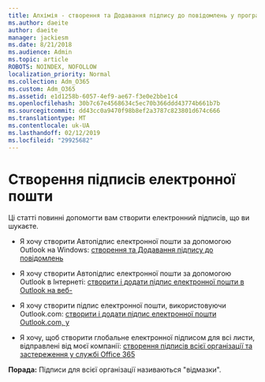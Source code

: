 ```yaml
---
title: Алхімія - створення та Додавання підпису до повідомлень у програмі Outlook
ms.author: daeite
author: daeite
manager: jackiesm
ms.date: 8/21/2018
ms.audience: Admin
ms.topic: article
ROBOTS: NOINDEX, NOFOLLOW
localization_priority: Normal
ms.collection: Adm_O365
ms.custom: Adm_O365
ms.assetid: e1d1258b-6057-4ef9-ae67-f3e0e2bbe1c4
ms.openlocfilehash: 30b7c67e4568634c5ec70b366ddd43774b661b7b
ms.sourcegitcommit: dd43cc0a9470f98b8ef2a3787c823801d674c666
ms.translationtype: MT
ms.contentlocale: uk-UA
ms.lasthandoff: 02/12/2019
ms.locfileid: "29925682"
---
```

# <a name="creating-email-signatures"></a>Створення підписів електронної пошти

Ці статті повинні допомогти вам створити електронний підписів, що ви шукаєте.
  
- Я хочу створити Автопідпис електронної пошти за допомогою Outlook на Windows: [створення та Додавання підпису до повідомлень](https://support.office.com/article/8ee5d4f4-68fd-464a-a1c1-0e1c80bb27f2.aspx)
    
- Я хочу створити Автопідпис електронної пошти за допомогою Outlook в Інтернеті: [створити і додати підпис електронної пошти в Outlook на веб-](https://support.office.com/article/5ff9dcfd-d3f1-447b-b2e9-39f91b074ea3.aspx)
    
- Я хочу створити підпис електронної пошти, використовуючи Outlook.com: [створити і додати підпис електронної пошти Outlook.com, у](https://support.office.com/article/776d9006-abdf-444e-b5b7-a61821dff034.aspx)
    
- Я хочу, щоб створити глобальне електронної підписом для всі листи, відправлені від моєї компанії: [створення підписів всієї організації та застереження у службі Office 365](https://support.office.com/article/2d75860f-c527-4352-a7f6-73eba54c0c72.aspx)
    
 **Порада:** Підписи для всієї організації називаються "відмазки". 
  

